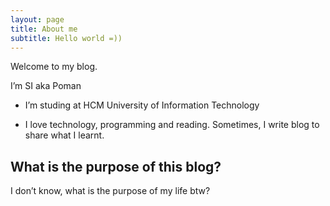 ```yaml
---
layout: page
title: About me
subtitle: Hello world =))
---
```


Welcome to my blog.

I’m SI aka Poman

- I’m studing at HCM University of Information Technology

- I love technology, programming and reading. Sometimes, I write blog to share what I learnt.

## What is the purpose of this blog?

I don’t know, what is the purpose of my life btw?
